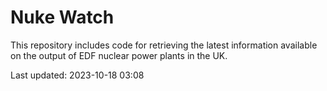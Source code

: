 # Nuke Watch

This repository includes code for retrieving the latest information available on the output of EDF nuclear power plants in the UK.

Last updated: 2023-10-18 03:08